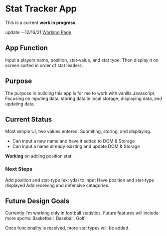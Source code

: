 # Stat Tracker App

This is a current **work in progress**.

update --12/16/21
[Working Page](https://stat-tracker-app.vercel.app/)

## App Function
Input a players name, position, stat-value, and stat type.  Then display it on screen sorted in order of stat leaders.

## Purpose
The purpose in building this app is for me to work with vanilla Javascript.  Focusing on inputing data, storing data in local storage, displaying data, and updating data.

## Current Status
Most simple UI, two values entered.  Submiting, storing, and displaying.  
- Can input a new name and have it added to DOM & Storage
- Can input a name already existing and update DOM & Storage

**Working** on adding position stat.

### Next Steps
Add position and stat-type (ex: yds) to input
Have position and stat-type displayed
Add receiving and defensive catagories.

## Future Design Goals
Currently I'm working only in football statistics.  Future features will include more sports: Basketball, Baseball, Golf.

Once funcionality is resolved, more stat types will be added.
